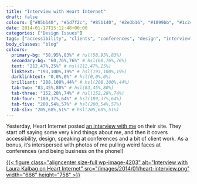 ```yaml
---
title: "Interview with Heart Internet"
draft: false
colours: ["#85b140", "#5d7f2c", "#85b140", "#2e3b16", "#1899bb", "#1c240d", "#0b6d9a"]
date: 2014-01-17T15:12:48+00:00
categories: ["Design Issues"]
tags: ["accessibility", "clients", "conferences", "design", "interview", "speaking"]
body_classes: "blog"
colours:
  primary-bg: "58,95%,83%" # hsl(58,95%,83%)
  secondary-bg: "60,76%,76%" # hsl(60,76%,76%)
  text: "212,47%,25%" # hsl(212,47%,25%)
  linktext: "193,100%,19%" # hsl(193,100%,19%)
  darklinktext: "0,0%,0%" # hsl(0,0%,0%)
  brilliant: "208,100%,44%" # hsl(208,100%,44%)
  tab-two: "83,45%,80%" # hsl(83,45%,80%)
  tab-three: "152,28%,74%" # hsl(152,28%,74%)
  tab-four: "189,37%,64%" # hsl(189,37%,64%)
  tab-five: "200,54%,57%" # hsl(200,54%,57%)
  tab-six: "205,68%,51%" # hsl(205,68%,51%)
---
```


Yesterday, Heart Internet posted [an interview with me](http://www.heartinternet.co.uk/blog/article/interview-with-web-accessibility-champion-laura-kalbag) on their site. They start off saying some very kind things about me, and then it covers accessibility, design, speaking at conferences and a bit of client work. As a bonus, it’s interspersed with photos of me pulling weird faces at conferences (and being business on the phone!)

[{{< figure class="aligncenter size-full wp-image-4203" alt="Interview with Laura Kalbag on Heart Internet" src="/images/2014/01/heart-interview.png" width="666" height="758" >}}](http://www.heartinternet.co.uk/blog/article/interview-with-web-accessibility-champion-laura-kalbag)

	